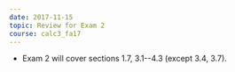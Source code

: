 ```yaml
---
date: 2017-11-15
topic: Review for Exam 2
course: calc3_fa17
---
```


- Exam 2 will cover sections 1.7, 3.1--4.3 (except 3.4, 3.7).

